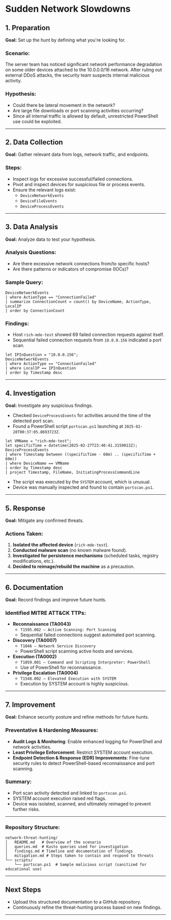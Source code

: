 # Sudden Network Slowdowns

## 1. Preparation
**Goal:** Set up the hunt by defining what you're looking for.

### Scenario:
The server team has noticed significant network performance degradation on some older devices attached to the 10.0.0.0/16 network. After ruling out external DDoS attacks, the security team suspects internal malicious activity.

### Hypothesis:
- Could there be lateral movement in the network?
- Are large file downloads or port scanning activities occurring?
- Since all internal traffic is allowed by default, unrestricted PowerShell use could be exploited.

---
## 2. Data Collection
**Goal:** Gather relevant data from logs, network traffic, and endpoints.

### Steps:
- Inspect logs for excessive successful/failed connections.
- Pivot and inspect devices for suspicious file or process events.
- Ensure the relevant logs exist:
  - `DeviceNetworkEvents`
  - `DeviceFileEvents`
  - `DeviceProcessEvents`

---
## 3. Data Analysis
**Goal:** Analyze data to test your hypothesis.

### Analysis Questions:
- Are there excessive network connections from/to specific hosts?
- Are there patterns or indicators of compromise (IOCs)?

### Sample Query:
```kusto
DeviceNetworkEvents
| where ActionType == "ConnectionFailed"
| summarize ConnectionCount = count() by DeviceName, ActionType, LocalIP
| order by ConnectionCount
```

### Findings:
- Host `rich-mde-test` showed 69 failed connection requests against itself.
- Sequential failed connection requests from `10.0.0.156` indicated a port scan.

```kusto
let IPInQuestion = "10.0.0.156";
DeviceNetworkEvents
| where ActionType == "ConnectionFailed"
| where LocalIP == IPInQuestion
| order by Timestamp desc
```

---
## 4. Investigation
**Goal:** Investigate any suspicious findings.

- Checked `DeviceProcessEvents` for activities around the time of the detected port scan.
- Found a PowerShell script `portscan.ps1` launching at `2025-02-28T00:37:05.8693723Z`.

```kusto
let VMName = "rich-mde-test";
let specificTime = datetime(2025-02-27T23:40:41.3159013Z);
DeviceProcessEvents
| where Timestamp between ((specificTime - 60m) .. (specificTime + 60m))
| where DeviceName == VMName
| order by Timestamp desc
| project Timestamp, FileName, InitiatingProcessCommandLine
```

- The script was executed by the `SYSTEM` account, which is unusual.
- Device was manually inspected and found to contain `portscan.ps1`.

---
## 5. Response
**Goal:** Mitigate any confirmed threats.

### Actions Taken:
1. **Isolated the affected device** (`rich-mde-test`).
2. **Conducted malware scan** (no known malware found).
3. **Investigated for persistence mechanisms** (scheduled tasks, registry modifications, etc.).
4. **Decided to reimage/rebuild the machine** as a precaution.

---
## 6. Documentation
**Goal:** Record findings and improve future hunts.

### Identified MITRE ATT&CK TTPs:
- **Reconnaissance (TA0043)**
  - `T1595.002 – Active Scanning: Port Scanning`
  - Sequential failed connections suggest automated port scanning.
- **Discovery (TA0007)**
  - `T1046 – Network Service Discovery`
  - PowerShell script scanning active hosts and services.
- **Execution (TA0002)**
  - `T1059.001 – Command and Scripting Interpreter: PowerShell`
  - Use of PowerShell for reconnaissance.
- **Privilege Escalation (TA0004)**
  - `T1548.002 – Elevated Execution with SYSTEM`
  - Execution by SYSTEM account is highly suspicious.

---
## 7. Improvement
**Goal:** Enhance security posture and refine methods for future hunts.

### Preventative & Hardening Measures:
- **Audit Logs & Monitoring**: Enable enhanced logging for PowerShell and network activities.
- **Least Privilege Enforcement**: Restrict SYSTEM account execution.
- **Endpoint Detection & Response (EDR) Improvements**: Fine-tune security rules to detect PowerShell-based reconnaissance and port scanning.

### Summary:
- Port scan activity detected and linked to `portscan.ps1`.
- SYSTEM account execution raised red flags.
- Device was isolated, scanned, and ultimately reimaged to prevent further risks.

---
### Repository Structure:
```
network-threat-hunting/
│   README.md   # Overview of the scenario
│   queries.md  # Kusto queries used for investigation
│   findings.md # Timeline and documentation of findings
│   mitigation.md # Steps taken to contain and respond to threats
└── scripts/
    └── portscan.ps1  # Sample malicious script (sanitized for educational use)
```

---
## Next Steps
- Upload this structured documentation to a GitHub repository.
- Continuously refine the threat-hunting process based on new findings.

---
